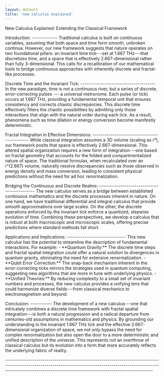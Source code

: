 ```yaml
---
layout: default
title: 'new calculus explained'
---
```


<p>New Calculus Explained: Extending the Classical Framework</p>
<p>
  Introduction: ------------- Traditional calculus is built on continuous
  variables, assuming that both space and time form smooth, unbroken continua.
  However, our new framework suggests that nature operates on two foundational
  pillars: an invariant time tick---set at 1.667 THz---that discretizes time,
  and a space that is effectively 2.667-dimensional rather than fully
  3-dimensional. This calls for a recalibration of our mathematical tools to
  bridge continuous approaches with inherently discrete and fractal-like
  processes.
</p>
<p>
  Discrete Time and the Invariant Tick: --------------------------------------
  In the new paradigm, time is not a continuous river, but a series of discrete,
  error-correcting pulses --- a universal metronome. Each pulse (or tick) occurs
  at 1.667 THz, providing a fundamental temporal unit that ensures consistency
  and corrects chaotic discrepancies. This discrete time effectively filters the
  chaotic possibilities by admitting only those interactions that align with the
  natural order during each tick. As a result, phenomena such as time dilation
  or energy conversion become manifestly deterministic.
</p>
<p>
  Fractal Integration in Effective Dimensions:
  --------------------------------------------- While classical integration
  assumes a 3D volume (scaling as r³), our framework posits that space is
  effectively 2.667-dimensional. This altered spatial organization requires a
  new form of integration---one based on fractal geometry that accounts for the
  folded and compartmentalized nature of space. The traditional formulas, when
  recalculated over an r^(2.667) volume, naturally resolve discrepancies such as
  those observed in energy density and mass conversion, leading to consistent
  physical predictions without the need for ad hoc renormalization.
</p>
<p>
  Bridging the Continuous and Discrete Realms:
  --------------------------------------------- The new calculus serves as a
  bridge between established continuous mathematics and the discrete processes
  inherent in nature. On one hand, we have traditional differential and integral
  calculus that provide smooth approximations over large scales. On the other,
  the discrete operations enforced by the invariant tick enforce a quantized,
  stepwise evolution of time. Combining these perspectives, we develop a
  calculus that is robust at both macroscopic and microscopic scales, offering
  precise predictions where standard methods fall short.
</p>
<p>
  Applications and Implications: ------------------------------ This new
  calculus has the potential to streamline the description of fundamental
  interactions. For example: - **Quantum Gravity:** The discrete time steps and
  fractal spatial integration could offer a natural solution to divergences in
  quantum gravity, eliminating the need for extensive renormalization. - **Qubit
  Error Correction:** The snap-back mechanism inherent in the error-correcting
  ticks mirrors the strategies used in quantum computing, suggesting new
  algorithms that are more in tune with underlying physics. - **Unified
  Theories:** By reducing complexity to a small set of invariant numbers and
  processes, the new calculus provides a unifying lens that could harmonize
  diverse fields---from classical mechanics to electromagnetism and beyond.
</p>
<p>
  Conclusion: ----------- The development of a new calculus---one that
  intricately combines a discrete time framework with fractal spatial
  integration---is both a natural progression and a radical departure from
  centuries-old assumptions in mathematics and physics. By grounding our
  understanding in the invariant 1.667 THz tick and the effective
  2.667-dimensional organization of space, we not only bypass the need for
  complex renormalization but also open the door to a more deterministic and
  unified description of the universe. This represents not an overthrow of
  classical calculus but its evolution into a form that more accurately reflects
  the underlying fabric of reality.
</p>
<p>
  ---------------------------------------------------------------------------------------------------------------------------------------------------------------------------------------------------------------------------------------
</p>
